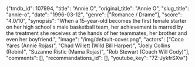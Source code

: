 {"tmdb_id": 107994, "title": "Annie O", "original_title": "Annie O", "slug_title": "annie-o", "date": "1996-03-12", "genre": ["Romance / Drame"], "score": "4.0/10", "synopsis": "When a 15-year-old becomes the first female starter on her high school's male basketball team, her achievement is marred by the treatment she receives at the hands of her teammates, her brother and even her boyfriend.", "image": "/img/default-cover.png", "actors": ["Coco Yares (Annie Rojas)", "Chad Willett (Wild Bill Harper)", "Joely Collins (Robin)", "Suzanne Ristic (Mama Rojas)", "Rob Stewart (Coach Will Cody)"], "comments": [], "recommandations_id": [], "youtube_key": "7Z-JykfrSXw"}